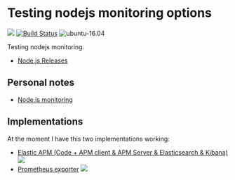 # Testing nodejs monitoring options

![](https://img.shields.io/maintenance/yes/2019.svg)
[![Build Status](https://travis-ci.org/jecnua/monitor-nodejs.svg?branch=master)](https://travis-ci.org/jecnua/monitor-nodejs)
![ubuntu-16.04](https://img.shields.io/badge/ubuntu-16.04-green.svg)

Testing nodejs monitoring.

- [Node.js Releases](https://github.com/nodejs/Release)

## Personal notes

 - [Node.js monitoring](https://go-talks.appspot.com/github.com/jecnua/notes-presentations/notes/observability/monitoring_and_alerting/nodejs/01-nodejs_monitoring.article)

## Implementations

At the moment I have this two implementations working:

- [Elastic APM (Code + APM client & APM Server & Elasticsearch & Kibana)](./elasticsearch) ![](https://img.shields.io/maintenance/yes/2019.svg)
- [Prometheus exporter](./prometheus) ![](https://img.shields.io/maintenance/yes/2018.svg)
